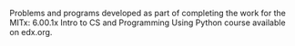 Problems and programs developed as part of completing the work for the MITx: 6.00.1x Intro to CS and Programming Using Python course available on edx.org.
